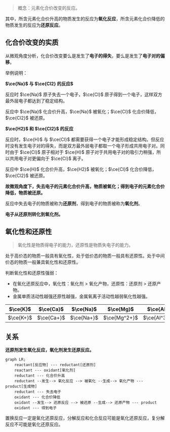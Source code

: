 > 概念：元素化合价改变的反应。

其中，所含元素化合价升高的物质发生的反应为**氧化反应**，所含元素化合价降低的物质发生的反应为**还原反应**。

## 化合价改变的实质

从微观角度分析，化合价改变要么是发生了**电子的得失**，要么是发生了**电子对的偏移**。

举例说明：

**$\ce{Na}$ 与 $\ce{Cl2} 的反应$**

反应时 $\ce{Na}$ 原子失去一个电子，$\ce{Cl}$ 原子得到一个电子，这样双方最外层电子都达到了稳定结构。

反应中 $\ce{Na}$ 化合价升高，$\ce{Na}$ 被氧化；$\ce{Cl}$ 化合价降低，$\ce{Cl2}$ 被还原。

**$\ce{H2}$ 和 $\ce{Cl2}$ 的反应**

反应时，$\ce{H}$ 与 $\ce{Cl}$ 都需要获得一个电子才能形成稳定结构。但反应时没有发生电子对的得失，而是双方最外层电子都取一个电子形成共用电子对。同时由于 $\ce{Cl}$ 原子相对于 $\ce{H}$ 原子对于共用电子对的吸引力稍强，所以共用电子对更偏向于 $\ce{Cl}$ 离子。

反应中 $\ce{H}$ 化合价升高，$\ce{H2}$ 被氧化；$\ce{Cl}$ 化合价降低，$\ce{Cl2}$ 被还原。

**故微观角度下，失去电子的元素化合价升高，物质被氧化；得到电子的元素化合价降低，物质被还原。**

反应中失去电子的物质被称为**还原剂**，得到电子的物质被称为**氧化剂**。

**电子从还原剂转化到氧化剂。**

## 氧化性和还原性

> 氧化性是物质得电子的能力，还原性是物质失电子的能力。

处于高价态的物质一般具有氧化性，处于低价态的物质一般具有还原性。处于中间价态的物质一般兼具氧化性和还原性。

判断氧化性和还原性强弱：

- 在氧化还原反应中，氧化性：氧化剂 $>$ 氧化产物，还原性：还原剂 $>$ 还原产物。
- 金属单质活动性越强还原性越强，金属氧离子活动性越弱氧化性越强。

| $\ce{K}$  | $\ce{Ca}$  | $\ce{Na}$  | $\ce{Mg}$    | $\ce{Al}$    | $\ce{Zn}$    | $\ce{Fe}$    | $\ce{Sn}$    | $\ce{Pb}$    | ($\ce{H}$)  | $\ce{Cu}$    |                | $\ce{Hg}$    | $\ce{Ag}$  | $\ce{Pt}$ | $\ce{Au}$ |
| --------- | ---------- | ---------- | ------------ | ------------ | ------------ | ------------ | ------------ | ------------ | ----------- | ------------ | -------------- | ------------ | ---------- | --------- | --------- |
| $\ce{K+}$ | $\ce{Ca+}$ | $\ce{Na+}$ | $\ce{Mg^2+}$ | $\ce{Al^3+}$ | $\ce{Zn^2+}$ | $\ce{Fe^2+}$ | $\ce{Sn^2+}$ | $\ce{Pb^2+}$ | ($\ce{H+}$) | $\ce{Cu^2+}$ | ($\ce{Fe^3+}$) | $\ce{Hg^2+}$ | $\ce{Ag+}$ |           |           |

## 关系

**还原剂发生氧化反应，氧化剂发生还原反应。**

```mermaid
graph LR;
    reactant[反应物] --- reductant[还原剂]
    reactant --- oxidant[氧化剂]
    reductant --- 化合价升高
    reductant --发生--> 氧化反应 --> 被氧化 --生成--> 氧化产物 --- product[生成物]
    reductant --- 失去电子
    oxidant --- 化合价降低
    oxidant --发生--> 还原反应 --> 被还原 --生成--> 还原产物 --- product
    oxidant --- 得到电子
```

置换反应一定是氧化还原反应，分解反应和化合反应可能是氧化还原反应，复分解反应不可能是氧化还原反应。
